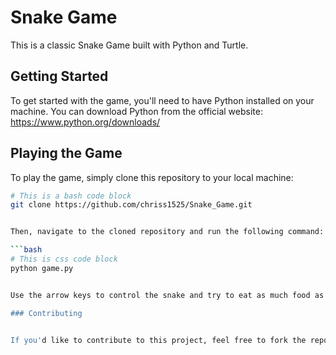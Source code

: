 # Snake Game


This is a classic Snake Game built with Python and Turtle.

## Getting Started


To get started with the game, you'll need to have Python installed on your machine. You can download Python from the official website: https://www.python.org/downloads/

## Playing the Game


To play the game, simply clone this repository to your local machine:

```bash
# This is a bash code block
git clone https://github.com/chriss1525/Snake_Game.git


Then, navigate to the cloned repository and run the following command:

```bash
# This is css code block
python game.py


Use the arrow keys to control the snake and try to eat as much food as possible without running into the walls or the snake's body. The game ends when the snake hits the wall or its own body.

### Contributing


If you'd like to contribute to this project, feel free to fork the repository and submit a pull request.